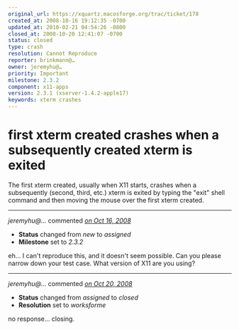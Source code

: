 ```yaml
---
original_url: https://xquartz.macosforge.org/trac/ticket/178
created_at: 2008-10-16 19:12:35 -0700
updated_at: 2010-02-21 04:54:26 -0800
closed_at: 2008-10-20 12:41:07 -0700
status: closed
type: crash
resolution: Cannot Reproduce
reporter: brinkmann@…
owner: jeremyhu@…
priority: Important
milestone: 2.3.2
component: x11-apps
version: 2.3.1 (xserver-1.4.2-apple17)
keywords: xterm crashes
---
```


first xterm created crashes when a subsequently created xterm is exited
=======================================================================


The first xterm created, usually when X11 starts, crashes when
a subsequently (second, third, etc.) xterm is exited by typing
the "exit" shell command and then moving the mouse over the
first xterm created.



---

*jeremyhu@…* commented *[on Oct 16, 2008](https://xquartz.macosforge.org/trac/ticket/178#comment:1 "October 16, 2008 at 9:03 PM PDT")*

-   **Status** changed from *new* to *assigned*
-   **Milestone** set to *2.3.2*

eh... I can't reproduce this, and it doesn't seem possible. Can you please narrow down your test case. What version of X11 are you using?



---

*jeremyhu@…* commented *[on Oct 20, 2008](https://xquartz.macosforge.org/trac/ticket/178#comment:2 "October 20, 2008 at 12:41 PM PDT")*

-   **Status** changed from *assigned* to *closed*
-   **Resolution** set to *worksforme*

no response... closing.



